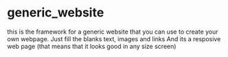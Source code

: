 # generic_website
this is the framework for a generic website that you can use to create your own webpage. 
Just fill the blanks text, images and links 
And its a resposive web page (that means that it looks good in any size screen)
